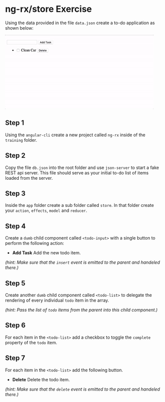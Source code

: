 # ng-rx/store Exercise

Using the data provided in the file `data.json` create a to-do application as shown below:

![](./preview.gif)

## Step 1

Using the `angular-cli` create a new project called `ng-rx` inside of the `training` folder.

## Step 2

Copy the file `db.json` into the root folder and use `json-server` to start a fake REST api server. This file should serve as your initial to-do list of items loaded from the server. 

## Step 3

Inside the `app` folder create a sub folder called `store`. In that folder create your `action`, `effects`, `model` and `reducer`. 

## Step 4

Create a `dumb` child component called `<todo-input>` with a single button to perform the following action:

- **Add Task** Add the new todo item. 

*(hint: Make sure that the `insert` event is emitted to the parent and handeled there.)*

## Step 5

Create another `dumb` child component called `<todo-list>` to delegate the rendering of every individual `todo` item in the array.

*(hint: Pass the list of `todo` items from the parent into this child component.)*

## Step 6 

For each item in the `<todo-list>` add a checkbox to toggle the `complete` property of the `todo` item. 

## Step 7

For each item in the `<todo-list>` add the following button.

- **Delete**  Delete the todo item. 

*(hint: Make sure that the `delete` event is emitted to the parent and handeled there.)*